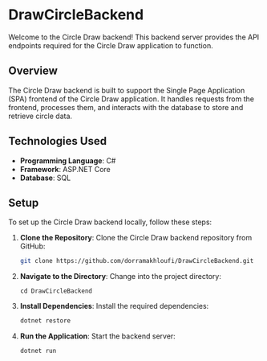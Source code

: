 # DrawCircleBackend

Welcome to the Circle Draw backend! This backend server provides the API endpoints required for the Circle Draw application to function.

## Overview

The Circle Draw backend is built to support the Single Page Application (SPA) frontend of the Circle Draw application. It handles requests from the frontend, processes them, and interacts with the database to store and retrieve circle data.

## Technologies Used

- **Programming Language**: C#
- **Framework**: ASP.NET Core
- **Database**: SQL

## Setup

To set up the Circle Draw backend locally, follow these steps:

1. **Clone the Repository**: Clone the Circle Draw backend repository from GitHub:

   ```bash
   git clone https://github.com/dorramakhloufi/DrawCircleBackend.git

2. **Navigate to the Directory**: Change into the project directory:

   ```basha
   cd DrawCircleBackend

3. **Install Dependencies**: Install the required dependencies:

   ```bash
   dotnet restore

4. **Run the Application**: Start the backend server:

   ```bash
   dotnet run

